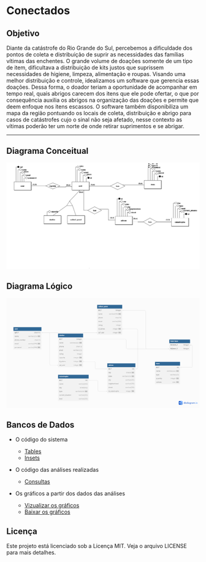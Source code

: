 # Conectados

## Objetivo

Diante da catástrofe do Rio Grande do Sul, percebemos a dificuldade dos pontos de coleta e distribuição de suprir as necessidades das famílias vítimas das enchentes. O grande volume de doações somente de um tipo de item, dificultava a distribuição de kits justos que suprissem necessidades de higiene, limpeza, alimentação e roupas. 
Visando uma melhor distribuição e controle, idealizamos um software que gerencia essas doações.
Dessa forma, o doador teriam a oportunidade de acompanhar em tempo real, quais abrigos carecem dos itens que ele pode ofertar, o que por consequência auxilia os abrigos na organização das doações e permite que deem enfoque nos itens escassos.
O software também disponibiliza um mapa da região pontuando os locais de coleta, distribuição e abrigo para casos de catástrofes cujo o sinal não seja afetado, nesse contexto as vítimas poderão ter um norte de onde retirar suprimentos e se abrigar.

---

## Diagrama Conceitual
![alt text](<diagramas/diagramaConceitual.png>)

## Diagrama Lógico
![alt text](<diagramas/diagramaLogico.png>)

## Bancos de Dados
- O código do sistema
    - [Tables](bancos-de-dados/tables.sql)
    - [Insets](bancos-de-dados/inserts.sql)

- O código das análises realizadas
    - [Consultas](bancos-de-dados/consultas.sql)

- Os gráficos a partir dos dados das análises
    - [Vizualizar os gráficos](https://docs.google.com/spreadsheets/d/1g6teQ4uhwTT-xuOzqU4eLxrwql0rDXGktaeHcE9StJY/edit?usp=sharing)
    - [Baixar os gráficos](graficos/Gráficos.xlsx)

## Licença

Este projeto está licenciado sob a Licença MIT. Veja o arquivo LICENSE para mais detalhes.


